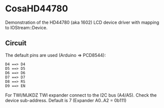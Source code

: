 CosaHD44780
===========
Demonstration of the HD44780 (aka 1602) LCD device driver with mapping 
to IOStream::Device.

Circuit
-------
The default pins are used (Arduino => PCD8544):

    D4 ==> D4
    D5 ==> D5
    D6 ==> D6
    D7 ==> D7
    D8 ==> RS
    D9 ==> EN

For TWI/MJKDZ TWI expander connect to the I2C bus (A4/A5). Check the 
device sub-address. Default is 7 (Expander A0..A2 = 0b111)

